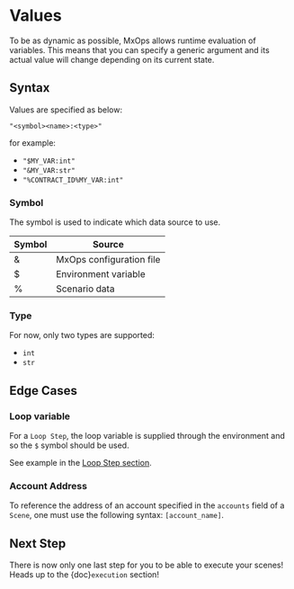 # Values

To be as dynamic as possible, MxOps allows runtime evaluation of variables. This means that you can specify a generic argument and its actual value will change depending on its current state.

## Syntax

Values are specified as below:

`"<symbol><name>:<type>"`

for example:

- `"$MY_VAR:int"`
- `"&MY_VAR:str"`
- `"%CONTRACT_ID%MY_VAR:int"`

### Symbol

The symbol is used to indicate which data source to use.

| Symbol | Source                      |
|--------|-----------------------------|
| &      | MxOps configuration file    |
| $      | Environment variable        |
| %      | Scenario data               |

### Type

For now, only two types are supported:

- `int`
- `str`
  
## Edge Cases

### Loop variable

For a `Loop Step`, the loop variable is supplied through the environment and so the `$` symbol should be used.

See example in the [Loop Step section](loop_step_target).

### Account Address

To reference the address of an account specified in the `accounts` field of a `Scene`, one must use the following syntax: `[account_name]`.

## Next Step

There is now only one last step for you to be able to execute your scenes! Heads up to the {doc}`execution` section!
